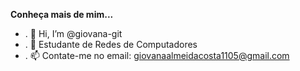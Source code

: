 **Conheça mais de mim...**
* . 👋 Hi, I’m @giovana-git
* . :book: Estudante de Redes de Computadores
* . 📫 Contate-me no email: giovanaalmeidacosta1105@gmail.com

<!---
giovana-git/giovana-git is a ✨ special ✨ repository because its `README.md` (this file) appears on your GitHub profile.
You can click the Preview link to take a look at your changes.
--->
